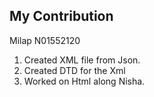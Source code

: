## My Contribution
Milap N01552120
1. Created XML file from Json.
2. Created DTD for the Xml
3. Worked on Html along Nisha.

 





